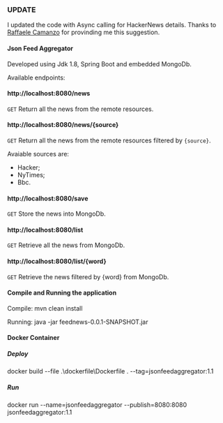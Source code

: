 ### UPDATE ###

I updated the code with Async calling for HackerNews details. 
Thanks to [Raffaele Camanzo](https://github.com/raffaelecamanzo) for provinding me this suggestion. 

#### Json Feed Aggregator ####

Developed using Jdk 1.8, Spring Boot and embedded MongoDb. 

Available endpoints:

#### http://localhost:8080/news ####
`GET` Return all the news from the remote resources.

#### http://localhost:8080/news/{source} ####

`GET` Return all the news from the remote resources filtered by `{source}`.

Avaiable sources are:

* Hacker;
* NyTimes;
* Bbc.
	 
#### http://localhost:8080/save ####

`GET` Store the news into MongoDb.

#### http://localhost:8080/list ####

`GET` Retrieve all the news from MongoDb.

#### http://localhost:8080/list/{word} ####

`GET` Retrieve the news filtered by {word} from MongoDb.

#### Compile and Running the application ####
Compile: mvn clean install

Running: java -jar feednews-0.0.1-SNAPSHOT.jar

#### Docker Container ####

##### Deploy #####
docker build --file .\dockerfile\Dockerfile . --tag=jsonfeedaggregator:1.1

##### Run #####
docker run --name=jsonfeedaggregator --publish=8080:8080 jsonfeedaggregator:1.1
